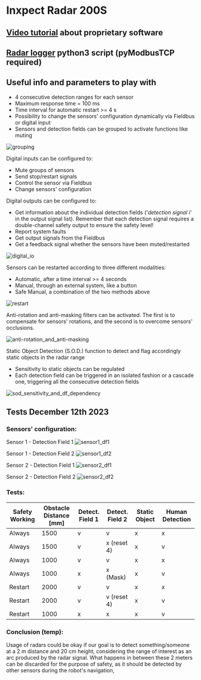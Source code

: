 # Inxpect Radar 200S

## [Video tutorial](https://www.youtube.com/watch?v=gXUdojU0PK8&list=PL2DBTrkO_vw2XxB7L_wobYaPWWIt-ITiW) about proprietary software
## [Radar logger](https://github.com/AltoRobotics/knowledge-base/blob/main/scripts/radar_logger.py) python3 script (pyModbusTCP required)

## Useful info and parameters to play with
 - 4 consecutive detection ranges for each sensor
 - Maximum response time = 100 ms
 - Time interval for automatic restart >= 4 s
 - Possibility to change the sensors' configuration dynamically via Fieldbus or digital input
 - Sensors and detection fields can be grouped to activate functions like muting

![grouping](https://github.com/AltoRobotics/knowledge-base/assets/32684998/9b67227a-2081-42ed-b8b9-4dae349327a0)

Digital inputs can be configured to:
 - Mute groups of sensors
 - Send stop/restart signals
 - Control the sensor via Fieldbus
 - Change sensors' configuration

Digital outputs can be configured to:
 - Get information about the individual detection fields ('_detection signal i_' in the output signal list). Remember that each detection signal requires a double-channel safety output to ensure the safety level!
 - Report system faults
 - Get output signals from the Fieldbus
 - Get a feedback signal whether the sensors have been muted/restarted

![digital_io](https://github.com/AltoRobotics/knowledge-base/assets/32684998/0da013c8-8b7d-4908-930b-f370cbbf8cc8)

Sensors can be restarted according to three different modalities:
 - Automatic, after a time interval >= 4 seconds
 - Manual, through an external system, like a button
 - Safe Manual, a combination of the two methods above

![restart](https://github.com/AltoRobotics/knowledge-base/assets/32684998/17829408-c321-4661-b883-a3a5cab8f074)

Anti-rotation and anti-masking filters can be activated. The first is to compensate for sensors' rotations, and the second is to overcome sensors' occlusions.

![anti-rotation_and_anti-masking](https://github.com/AltoRobotics/knowledge-base/assets/32684998/8d8fb57f-ac4e-4d72-a928-91c0d88a971d)

Static Object Detection (S.O.D.) function to detect and flag accordingly static objects in the radar range
 - Sensitivity to static objects can be regulated
 - Each detection field can be triggered in an isolated fashion or a cascade one, triggering all the consecutive detection fields

![sod_sensitivity_and_df_dependency](https://github.com/AltoRobotics/knowledge-base/assets/32684998/31eee76c-0f6f-4549-adff-2da5cfdbcde7)

## Tests December 12th 2023

### Sensors' configuration:

Sensor 1 - Detection Field 1
![sensor1_df1](https://github.com/AltoRobotics/knowledge-base/assets/32684998/d0c81f89-0ff9-467d-9ded-1a2eed6a5783)

Sensor 1 - Detection Field 2
![sensor1_df2](https://github.com/AltoRobotics/knowledge-base/assets/32684998/305470c8-52ec-4220-b155-9148828a7095)

Sensor 2 - Detection Field 1
![sensor2_df1](https://github.com/AltoRobotics/knowledge-base/assets/32684998/243f9942-0ceb-47e2-894e-730256ced67f)

Sensor 2 - Detection Field 2
![sensor2_df2](https://github.com/AltoRobotics/knowledge-base/assets/32684998/e3163433-7012-4a48-9449-723b4896fcb2)

### Tests:

| Safety Working | Obstacle Distance [mm] | Detect. Field 1 | Detect. Field 2 | Static Object | Human Detection |
|----------------|------------------------|-----------------|-----------------|---------------|-----------------|
|     Always     |          1500          |        v        |        v        |       x       |        x        |
|     Always     |          1500          |        v        |   x (reset 4)   |       x       |        v        |
|     Always     |          1000          |        v        |        v        |       x       |        x        |
|     Always     |          1000          |        x        |     x (Mask)    |       x       |        v        |
|     Restart    |          2000          |        v        |        v        |       x       |        x        |
|     Restart    |          2000          |        v        |   v (reset 4)   |       x       |        v        |
|     Restart    |          1000          |        x        |        x        |       x       |        v        |

### Conclusion (temp):
Usage of radars could be okay if our goal is to detect something/someone at a 2 m distance and 20 cm height, considering the range of interest as an arc produced by the radar signal. What happens in between these 2 meters can be discarded for the purpose of safety, as it should be detected by other sensors during the robot's navigation,
